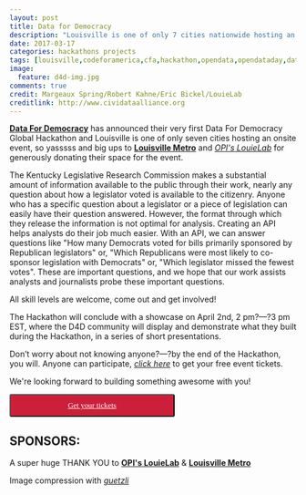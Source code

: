 ```yaml
---
layout: post
title: Data for Democracy
description: "Louisville is one of only 7 cities nationwide hosting an onsite event in conjunction with Data for Democracy's global hackathon, Mar 31- Apr 1 at LouieLab. Hacakathon attendees will be developing an API which will help improve analysis of the legislative process in Kentucky."
date: 2017-03-17
categories: hackathons projects
tags: [louisville,codeforamerica,cfa,hackathon,opendata,opendataday,data4democracy,2017,legislation,Kentucky]
image:
  feature: d4d-img.jpg
comments: true
credit: Margeaux Spring/Robert Kahne/Eric Bickel/LouieLab
creditlink: http://www.cividataalliance.org
---
```


[__Data For Democracy__](http://datafordemocracy.org/) has announced their very first Data For Democracy Global Hackathon and Louisville is one of only seven cities hosting an onsite event, so yasssss and big ups to [__Louisville Metro__](http://data.louisvilleky.gov/) and [_OPI's LouieLab_](https://louisvilleky.gov/government/performance-improvement-innovation) for generously donating their space for the event.

The Kentucky Legislative Research Commission makes a substantial amount of information available to the public through their work, nearly any question about how a legislator voted is available to the citizenry.  Anyone who has a specific question about a legislator or a piece of legislation can easily have their question answered.  However, the format through which they release the information is not optimal for analysis.  Creating an API helps analysts do their job much easier.  With an API, we can answer questions like "How many Democrats voted for bills primarily sponsored by Republican legislators" or, "Which Republicans were most likely to co-sponsor legislation with Democrats" or, "Which legislator missed the fewest votes".  These are important questions, and we hope that our work assists analysts and journalists probe these important questions.

All skill levels are welcome, come out and get involved!

The Hackathon will conclude with a showcase on April 2nd, 2 pm?—?3 pm EST, where the D4D community will display and demonstrate what they built during the Hackathon, in a series of short presentations.

Don’t worry about not knowing anyone?—?by the end of the Hackathon, you will. Anyone can participate, [_click here_](https://www.eventbrite.com/e/data-for-democracy-louisville-hack-a-thon-tickets-33048900150) to get your free event tickets.

We're looking forward to building something awesome with you!

<button class="button" target="_blank" style="color: #ffffff;border-radius: 3px; background: #cc203a; padding: 10px; font-family: verdana; width: 290px; text-align:center;" alt="Register Here!" title="hackathon tickets"><a style="color: #ffffff" href="https://www.eventbrite.com/e/data-for-democracy-louisville-hack-a-thon-tickets-33048900150">Get your tickets</a></button>

## SPONSORS:
A super huge THANK YOU to [__OPI's LouieLab__](https://louisvilleky.gov/government/performance-improvement-innovation) & [__Louisville Metro__](http://data.louisvilleky.gov/)

Image compression with [_guetzli_](https://github.com/google/guetzli)
